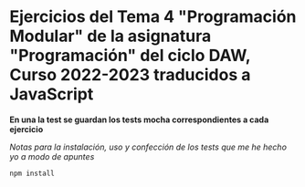 # Ejercicios del Tema 4 "Programación Modular" de la asignatura "Programación" del ciclo DAW, Curso 2022-2023 traducidos a JavaScript

**En una la test se guardan los tests mocha correspondientes a cada ejercicio**

*Notas para la instalación, uso y confección de los tests que me he hecho yo a modo de apuntes*

```
npm install
```
